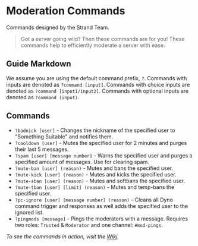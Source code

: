 # Moderation Commands
Commands designed by the Strand Team.  

> Got a server going wild? Then these commands are for you! These commands help to efficiently moderate a server with ease.

## Guide Markdown
We assume you are using the default command prefix, `?`. Commands with inputs are denoted as ``?command [input]``. Commands with choice inputs are denoted as ``?command [input1/input2]``. Commands with optional inputs are denoted as ``?command (input)``.


## Commands
* `?badnick [user]` - Changes the nickname of the specified user to "Something Suitable" and notifies them.
* `?cooldown [user]` - Mutes the specified user for 2 minutes and purges their last 5 messages.
* `?spam [user] [message number]` - Warns the specified user and purges a specified amount of messages. Use for clearing spam.
* `?mute-ban [user] (reason)` - Mutes and bans the specified user.
* `?mute-kick [user] (reason)` - Mutes and kicks the specified user.
* `?mute-sban [user] (reason)` - Mutes and softbans the specified user.
* `?mute-tban [user] [limit] (reason)` - Mutes and temp-bans the specified user.
* `?pc-ignore [user] [message number] (reason)` - Cleans all Dyno command trigger and responses as well adds the specified user to the ignored list. 
* `?pingmods [message]` - Pings the moderators with a message. Requires two roles: `Trusted` & `Moderator` and one channel: `#mod-pings`.

*To see the commands in action, visit the [Wiki](https://github.com/Strand-Custom-Commands/Strand-Custom-Commands/wiki).*
